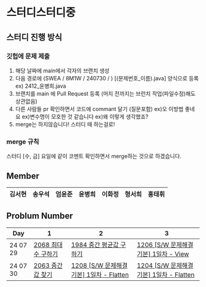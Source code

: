 # 스터디스터디중

## 스터디 진행 방식
### 깃헙에 문제 제출
1. 해당 날짜에 main에서 각자의 브랜치 생성
2. 다음 경로에 (SWEA / 8M1W / 240730 / )
    [(문제번호_이름).java] 양식으로 등록 
    ex) 2412_윤병희.java
3. 브랜치를 main 에 Pull Request 등록
    (머지 전까지는 브런치 작업(파일수정)해도 상관없음)
4. 다른 사람들 pr 확인하면서 코드에 commant 달기 (질문포함)
    ex)오 이방법 좋네요
    ex)변수명이 모호한 것 같습니다
    ex)왜 이렇게 생각했죠?
5. merge는 하지않습니다! 스터디 때 하는걸로!

### merge 규칙
스터디 [수, 금] 요일에 같이 코멘트 확인하면서 merge하는 것으로 하겠습니다.

## Member

| 김서현 | 송우석 | 엄윤준 | 윤병희 | 이화정 | 형서희 | 홍태휘 |
|--------|--------|--------|--------|--------|--------|--------|

## Problum Number
| Day | 1 |  2 | 3 |
|-----|----|--------|--------|
|24 07 29| [2068 최대수 구하기](https://swexpertacademy.com/main/talk/solvingClub/problemView.do?solveclubId=AZCfIIkqyyUDFAVs&contestProbId=AV5QQhbqA4QDFAUq&probBoxId=AZD9O98K4H0DFAVs&type=PROBLEM&problemBoxTitle=day0729_Array&problemBoxCnt=3) | [1984 중간 평균값 구하기](https://swexpertacademy.com/main/talk/solvingClub/problemView.do?solveclubId=AZCfIIkqyyUDFAVs&contestProbId=AV5Pw_-KAdcDFAUq&probBoxId=AZD9O98K4H0DFAVs&type=PROBLEM&problemBoxTitle=day0729_Array&problemBoxCnt=3) | [1206 [S/W 문제해결 기본] 1일차 - View](https://swexpertacademy.com/main/talk/solvingClub/problemView.do?solveclubId=AZCfIIkqyyUDFAVs&contestProbId=AV134DPqAA8CFAYh&probBoxId=AZD9O98K4H0DFAVs&type=PROBLEM&problemBoxTitle=day0729_Array&problemBoxCnt=3) |
|24 07 30| [2063 중간값 찾기](https://swexpertacademy.com/main/talk/solvingClub/problemView.do?solveclubId=AZCfIIkqyyUDFAVs&contestProbId=AV5QPsXKA2UDFAUq&probBoxId=AZEBcvi6xX0DFAVs&type=PROBLEM&problemBoxTitle=day0730_Array&problemBoxCnt=3) | [1208 [S/W 문제해결 기본] 1일차 - Flatten](https://swexpertacademy.com/main/talk/solvingClub/problemView.do?solveclubId=AZCfIIkqyyUDFAVs&contestProbId=AV139KOaABgCFAYh&probBoxId=AZEBcvi6xX0DFAVs&type=PROBLEM&problemBoxTitle=day0730_Array&problemBoxCnt=3) | [1204 [S/W 문제해결 기본] 1일차 - Flatten](https://swexpertacademy.com/main/talk/solvingClub/problemView.do?solveclubId=AZCfIIkqyyUDFAVs&contestProbId=AV13zo1KAAACFAYh&probBoxId=AZEBcvi6xX0DFAVs&type=PROBLEM&problemBoxTitle=day0730_Array&problemBoxCnt=3)
